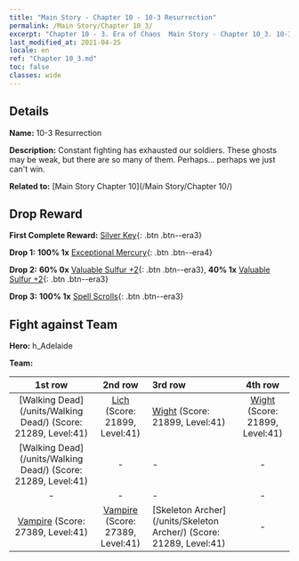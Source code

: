 ```yaml
---
title: "Main Story - Chapter 10 - 10-3 Resurrection"
permalink: /Main Story/Chapter 10_3/
excerpt: "Chapter 10 - 3. Era of Chaos  Main Story - Chapter 10_3. 10-3 Resurrection"
last_modified_at: 2021-04-25
locale: en
ref: "Chapter 10_3.md"
toc: false
classes: wide
---
```


## Details

 **Name:** 10-3 Resurrection

 **Description:** Constant fighting has exhausted our soldiers. These ghosts may be weak, but there are so many of them. Perhaps... perhaps we just can't win.

 **Related to:** [Main Story Chapter 10](/Main Story/Chapter 10/)

## Drop Reward

 **First Complete Reward:** [Silver Key](/Items/con_693/){: .btn .btn--era3}

 **Drop 1:** **100% 1x** [Exceptional Mercury](/Items/mat_35/){: .btn .btn--era4}

 **Drop 2:** **60% 0x** [Valuable Sulfur +2](/Items/mat_29/){: .btn .btn--era3}, **40% 1x** [Valuable Sulfur +2](/Items/mat_29/){: .btn .btn--era3}

 **Drop 3:** **100% 1x** [Spell Scrolls](/Items/con_694/){: .btn .btn--era3}


## Fight against Team
 **Hero:** h_Adelaide

 **Team:**


  | 1st row | 2nd row | 3rd row | 4th row |
  |:----:|:----:|:----|:----:|
  | [Walking Dead](/units/Walking Dead/) (Score: 21289, Level:41)  | [Lich](/units/Lich/) (Score: 21899, Level:41)  | [Wight](/units/Wight/) (Score: 21899, Level:41)  | [Wight](/units/Wight/) (Score: 21899, Level:41)  |
  | [Walking Dead](/units/Walking Dead/) (Score: 21289, Level:41)  | - | - | - |
  | - | - | - | - |
  | [Vampire](/units/Vampire/) (Score: 27389, Level:41)  | [Vampire](/units/Vampire/) (Score: 27389, Level:41)  | [Skeleton Archer](/units/Skeleton Archer/) (Score: 21289, Level:41)  | - |



